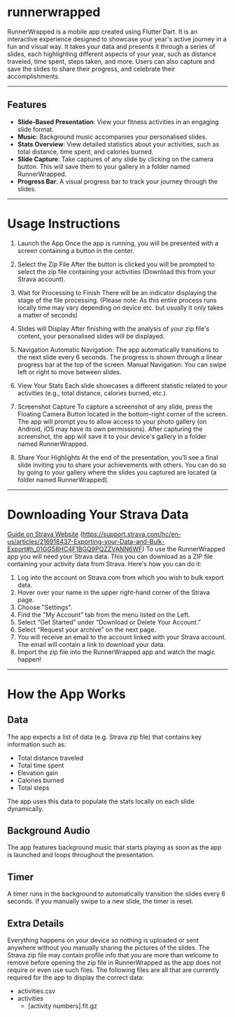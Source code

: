# runnerwrapped

RunnerWrapped is a mobile app created using Flutter Dart. It is an interactive experience designed to showcase your year's active journey in a fun and visual way. It takes your data and presents it through a series of slides, each highlighting different aspects of your year, such as distance traveled, time spent, steps taken, and more. Users can also capture and save the slides to share their progress, and celebrate their accomplishments.



---

## Features

- **Slide-Based Presentation**: View your fitness activities in an engaging slide format.
- **Music**: Background music accompanies your personalised slides.
- **Stats Overview**: View detailed statistics about your activities, such as total distance, time spent, and calories burned.
- **Slide Capture**: Take captures of any slide by clicking on the camera button. This will save them to your gallery in a folder named RunnerWrapped.
- **Progress Bar**: A visual progress bar to track your journey through the slides.

---

# Usage Instructions
1. Launch the App
   Once the app is running, you will be presented with a screen containing a button in the center.

2. Select the Zip File
   After the button is clicked you will be prompted to select the zip file containing your activities (Download this from your Strava account).

3. Wait for Processing to Finish
   There will be an indicator displaying the stage of the file processing. (Please note: As this entire process runs locally time may vary depending on device etc. but usually it only takes a matter of seconds)

4. Slides will Display
   After finishing with the analysis of your zip file's content, your personalised slides will be displayed.

2. Navigation
   Automatic Navigation: The app automatically transitions to the next slide every 6 seconds. The progress is shown through a linear progress bar at the top of the screen.
   Manual Navigation: You can swipe left or right to move between slides.
3. View Your Stats
   Each slide showcases a different statistic related to your activities (e.g., total distance, calories burned, etc.).
4. Screenshot Capture
   To capture a screenshot of any slide, press the Floating Camera Button located in the bottom-right corner of the screen.
   The app will prompt you to allow access to your photo gallery (on Android, iOS may have its own permissions).
   After capturing the screenshot, the app will save it to your device's gallery in a folder named RunnerWrapped.
5. Share Your Highlights
   At the end of the presentation, you’ll see a final slide inviting you to share your achievements with others. You can do so by going to your gallery where the slides you captured are located (a folder named RunnerWrapped).

---

# Downloading Your Strava Data
[Guide on Strava Website](https://support.strava.com/hc/en-us/articles/216918437-Exporting-your-Data-and-Bulk-Export#h_01GG58HC4F1BGQ9PQZZVANN6WF) (https://support.strava.com/hc/en-us/articles/216918437-Exporting-your-Data-and-Bulk-Export#h_01GG58HC4F1BGQ9PQZZVANN6WF)
To use the RunnerWrapped app you will need your Strava data. This you can download as a ZIP file containing your activity data from Strava. Here's how you can do it:


1. Log into the account on Strava.com from which you wish to bulk export data.
2. Hover over your name in the upper right-hand corner of the Strava page.
3. Choose "Settings".
4. Find the "My Account" tab from the menu listed on the Left.
5. Select “Get Started” under “Download or Delete Your Account.”
6. Select “Request your archive” on the next page.
7. You will receive an email to the account linked with your Strava account. The email will contain a link to download your data.
8. Import the zip file into the RunnerWrapped app and watch the magic happen!

---

# How the App Works
## Data
The app expects a list of data (e.g. Strava zip file) that contains key information such as:

- Total distance traveled
- Total time spent
- Elevation gain
- Calories burned
- Total steps

The app uses this data to populate the stats locally on each slide dynamically.

## Background Audio
The app features background music that starts playing as soon as the app is launched and loops throughout the presentation.

## Timer
A timer runs in the background to automatically transition the slides every 6 seconds. If you manually swipe to a new slide, the timer is reset.

## Extra Details
Everything happens on your device so nothing is uploaded or sent anywhere without you manually sharing the pictures of the slides.
The Strava zip file may contain profile info that you are more than welcome to remove before opening the zip file in RunnerWrapped as the app does not require or even use such files. The following files are all that are currently required for the app to display the correct data:
- activities.csv
- activities
  - \[activity numbers].fit.gz

